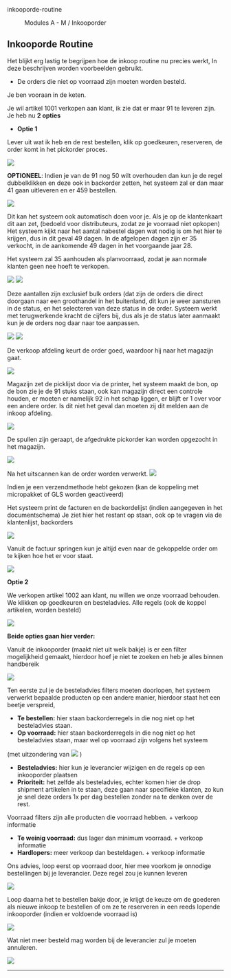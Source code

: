 <properties>
	<page>
		<title>inkooporde-routine</title>
		<description>inkooporde-routine</description>
	</page>
	<menu>
		<position>Modules A - M / Inkooporder </position> 
		<title>Inkooporde Routine</title>
	</menu>
</properties>

## Inkooporde Routine ##

Het blijkt erg lastig te begrijpen hoe de inkoop routine nu precies werkt,
In deze beschrijven worden voorbeelden gebruikt.

- De orders die niet op voorraad zijn moeten worden besteld.

Je ben vooraan in de keten.

Je wil artikel 1001 verkopen aan klant, ik zie dat er maar 91 te leveren zijn.
Je heb nu **2 opties**

- **Optie 1** 

Lever uit wat ik heb en de rest bestellen, klik op goedkeuren, reserveren, de order komt in het pickorder proces.

![](images/1.png)
 
**OPTIONEEL**: Indien je van de 91 nog 50 wilt overhouden dan kun je de regel dubbelklikken en deze ook in backorder zetten, het systeem zal er dan maar 41 gaan uitleveren en er 459 bestellen.

![](images/2.png) 

Dit kan het systeem ook automatisch doen voor je.  Als je op de klantenkaart dit aan zet, (bedoeld voor distributeurs, zodat ze je voorraad niet opkopen)
Het systeem kijkt naar het aantal nabestel dagen wat nodig is om het hier te krijgen, dus in dit geval 49 dagen.
In de afgelopen dagen zijn er 35 verkocht, in de aankomende 49 dagen in het voorgaande jaar  28.

Het systeem zal 35 aanhouden als planvoorraad, zodat je aan normale klanten geen nee hoeft te verkopen.

![](images/3.png) ![](images/4.png)

Deze aantallen zijn exclusief bulk orders (dat zijn de orders die direct doorgaan naar een groothandel in het buitenland, dit kun je weer aansturen in de status, en het selecteren van deze status in de order.
Systeem werkt met terugwerkende kracht de cijfers bij, dus als je de status later aanmaakt kun je de orders nog daar naar toe aanpassen.

![](images/5.png) ![](images/6.png)

De verkoop afdeling keurt de order goed, waardoor hij naar het magazijn gaat.

![](images/7.png)

Magazijn zet de picklijst door via de printer, het systeem maakt de bon, op de bon zie je de 91 stuks staan, ook kan magazijn direct een controle houden, er moeten er namelijk 92 in het schap liggen, er blijft er 1 over voor een andere order.
Is dit niet het geval dan moeten zij dit melden aan de inkoop afdeling.

![](images/8.png)

De spullen zijn geraapt, de afgedrukte pickorder kan worden opgezocht in het magazijn. 

![](images/9.png)

Na het uitscannen kan de order worden verwerkt.
![](images/10.png)

Indien je een verzendmethode hebt gekozen (kan de koppeling met micropakket of GLS worden geactiveerd)

Het systeem print de facturen en de backordelijst (indien aangegeven in het documentschema)
Je ziet hier het restant op staan, ook op te vragen via de klantenlijst, backorders

![](images/11.png)

Vanuit de factuur springen kun je altijd even naar de gekoppelde order om te kijken hoe het er voor staat.

![](images/12.png)

**Optie 2**

We verkopen artikel 1002 aan klant, nu willen we onze voorraad behouden. We klikken op goedkeuren en besteladvies. Alle regels (ook de koppel artikelen, worden besteld)

![](images/13.png)

**Beide opties gaan hier verder:**

Vanuit de inkooporder (maakt niet uit welk bakje) is er een filter mogelijkheid gemaakt, hierdoor hoef je niet te zoeken en heb je alles binnen handbereik

![](images/14.png)

Ten eerste zul je de besteladvies filters moeten doorlopen, het systeem verwerkt bepaalde producten op een andere manier, hierdoor staat het een beetje verspreid,

- **Te bestellen:** hier staan backorderregels in die nog niet op het besteladvies staan.
- **Op voorraad:** hier staan backorderregels in die nog niet op het besteladvies staan, maar wel op voorraad zijn volgens het systeem
 
(met uitzondering van ![](images/15.png) )

- **Besteladvies:** hier kun je leverancier wijzigen en de regels op een inkooporder plaatsen
- **Prioriteit:** het zelfde als besteladvies, echter komen hier de drop shipment artikelen in te staan, deze gaan naar specifieke klanten, zo kun je snel deze orders 1x per dag bestellen zonder na te denken over de rest.

Voorraad filters zijn alle producten die voorraad hebben. + verkoop informatie

- **Te weinig voorraad:** dus lager dan minimum voorraad. + verkoop informatie
- **Hardlopers:** meer verkoop dan besteldagen. + verkoop informatie

Ons advies, loop eerst op voorraad door, hier mee voorkom je onnodige bestellingen bij je leverancier.
Deze regel zou je kunnen leveren 

![](images/16.png)

Loop daarna het te bestellen bakje door, je krijgt de keuze om de goederen als nieuwe inkoop te bestellen of om ze te reserveren in een reeds lopende inkooporder (indien er voldoende voorraad is)
 
![](images/17.png)

Wat niet meer besteld mag worden bij de leverancier zul je moeten annuleren.
 
![](images/18.png)


----------
